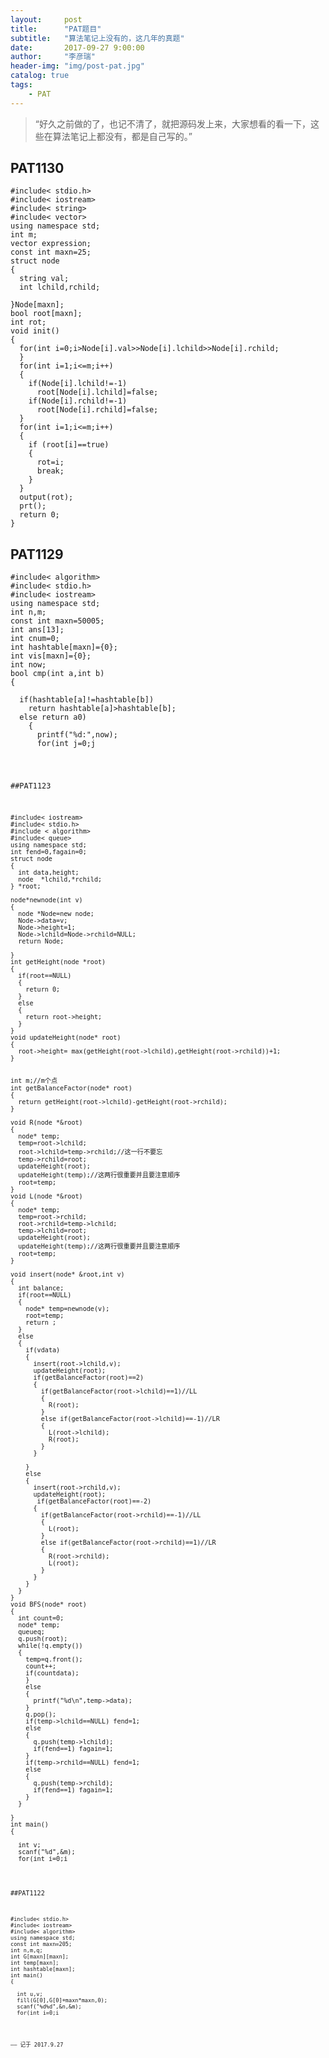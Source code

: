 ```yaml
---
layout:     post
title:      "PAT题目"
subtitle:   "算法笔记上没有的，这几年的真题"
date:       2017-09-27 9:00:00
author:     "李彦瑞"
header-img: "img/post-pat.jpg"
catalog: true
tags:
    - PAT
---
```


> “好久之前做的了，也记不清了，就把源码发上来，大家想看的看一下，这些在算法笔记上都没有，都是自己写的。”


## PAT1130

<pre><code>#include< stdio.h>
#include< iostream>
#include< string>
#include< vector>
using namespace std;
int m;
vector<string> expression;
const int maxn=25;
struct node
{
  string val;
  int lchild,rchild;

}Node[maxn];
bool root[maxn];
int rot;
void init()
{
  for(int i=0;i<maxn;i++)
  {
    Node[i].lchild=Node[i].rchild=-1;
    root[i]=true;
  }
}
void output(int v)
{
  if(Node[v].lchild!=-1||Node[v].rchild!=-1)
  {
    if(v!=rot)
    expression.push_back("(");
  }
  if(Node[v].lchild!=-1)
  {
    output(Node[v].lchild);
  }
  expression.push_back(Node[v].val);
  if(Node[v].rchild!=-1)
  {
    output(Node[v].rchild);
  }
  if(Node[v].lchild!=-1||Node[v].rchild!=-1)
  {
    if(v!=rot)
    expression.push_back(")");
  }
}
void prt()
{
  for(int i=0;i<expression.size();i++)
  {
    cout<<expression[i];    
  }
}
int main()
{
  
  string str;
  int l1,r1;
  init();
  scanf("%d",&m);
  for(int i=1;i<=m;i++)
  {
    cin>>Node[i].val>>Node[i].lchild>>Node[i].rchild;
  }
  for(int i=1;i<=m;i++)
  {
    if(Node[i].lchild!=-1)
      root[Node[i].lchild]=false;
    if(Node[i].rchild!=-1)
      root[Node[i].rchild]=false;
  }
  for(int i=1;i<=m;i++)
  {
    if (root[i]==true)
    {
      rot=i;
      break;
    }
  }
  output(rot);
  prt();
  return 0;
}
</code></pre>


## PAT1129
<pre><code>#include< algorithm>
#include< stdio.h>
#include< iostream>
using namespace std;
int n,m;
const int maxn=50005;
int ans[13];
int cnum=0;
int hashtable[maxn]={0};
int vis[maxn]={0};
int now;
bool cmp(int a,int b)
{  
  
  if(hashtable[a]!=hashtable[b])
    return hashtable[a]>hashtable[b];
  else return a<b;
}

int main()
{
  
  fill(ans,ans+13,0);
  scanf("%d%d",&n,&m);
  for(int i=0;i<n;i++)
  {
    scanf("%d",&now);
    hashtable[now]++;
    
    if(cnum>0)
    {
      printf("%d:",now);
      for(int j=0;j<cnum;j++)
      {
        printf(" %d",ans[j]);
      }
      printf("\n");
    }
  
    
    if(vis[now]==1)
    {
      sort(ans,ans+cnum,cmp);
    }
    else
    {
      if (cnum<m)
      {
        
        ans[cnum]=now;  
        vis[now]=1;
        cnum++;
        sort(ans,ans+cnum,cmp);

      }
      else
      {
        ans[cnum]=now;  
        sort(ans,ans+cnum+1,cmp);
        if(ans[cnum]!=now)
        {
          vis[now]=1;
          vis[ans[cnum]]=0;
        }
      }
    }
    
    
  }

  return 0;
}
</code></pre>
##PAT1123
<pre><code>#include< iostream>
#include< stdio.h>
#include < algorithm>
#include< queue>
using namespace std;
int fend=0,fagain=0;
struct node
{
  int data,height;
  node  *lchild,*rchild;
} *root;

node*newnode(int v)
{
  node *Node=new node;
  Node->data=v;
  Node->height=1;
  Node->lchild=Node->rchild=NULL;
  return Node;

}
int getHeight(node *root)
{
  if(root==NULL)
  {
    return 0;
  }
  else
  {
    return root->height;
  }
}
void updateHeight(node* root)
{
  root->height= max(getHeight(root->lchild),getHeight(root->rchild))+1;
}


int m;//m个点
int getBalanceFactor(node* root)
{
  return getHeight(root->lchild)-getHeight(root->rchild);
}

void R(node *&root)
{
  node* temp;
  temp=root->lchild;
  root->lchild=temp->rchild;//这一行不要忘
  temp->rchild=root;
  updateHeight(root);
  updateHeight(temp);//这两行很重要并且要注意顺序
  root=temp;
}
void L(node *&root)
{
  node* temp;
  temp=root->rchild;
  root->rchild=temp->lchild;
  temp->lchild=root;
  updateHeight(root);
  updateHeight(temp);//这两行很重要并且要注意顺序
  root=temp;
}

void insert(node* &root,int v)
{
  int balance;
  if(root==NULL)
  {
    node* temp=newnode(v);
    root=temp;
    return ;
  }
  else
  {
    if(v<root->data)
    {
      insert(root->lchild,v);
      updateHeight(root);
      if(getBalanceFactor(root)==2)
      {
        if(getBalanceFactor(root->lchild)==1)//LL
        {
          R(root);
        }
        else if(getBalanceFactor(root->lchild)==-1)//LR
        {
          L(root->lchild);
          R(root);
        }
      }
      
    }
    else 
    {
      insert(root->rchild,v);
      updateHeight(root);
       if(getBalanceFactor(root)==-2)
      {
        if(getBalanceFactor(root->rchild)==-1)//LL
        {
          L(root);
        }
        else if(getBalanceFactor(root->rchild)==1)//LR
        {
          R(root->rchild);
          L(root);
        }
      }
    }
  }
}
void BFS(node* root)
{
  int count=0;
  node* temp;
  queue<node*>q;
  q.push(root);
  while(!q.empty())
  {
    temp=q.front();
    count++;
    if(count<m)
    {
      printf("%d ",temp->data);
    }
    else
    {
      printf("%d\n",temp->data);
    }
    q.pop();
    if(temp->lchild==NULL) fend=1;
    else
    {
      q.push(temp->lchild);
      if(fend==1) fagain=1;
    }
    if(temp->rchild==NULL) fend=1;
    else
    {
      q.push(temp->rchild);
      if(fend==1) fagain=1;
    }
  }
  
}
int main()
{

  int v;
  scanf("%d",&m);
  for(int i=0;i<m;i++)
  {
    scanf("%d",&v);
    insert(root,v);
  }
  BFS(root);
  if(fagain==0) printf("YES");
  else printf("NO");
  return 0;
}
</code></pre>

##PAT1122
<pre><code>#include< stdio.h>
#include< iostream>
#include< algorithm>
using namespace std;
const int maxn=205;
int n,m,q;
int G[maxn][maxn];
int temp[maxn];
int hashtable[maxn];
int main()
{
  
  int u,v;
  fill(G[0],G[0]+maxn*maxn,0);
  scanf("%d%d",&n,&m);
  for(int i=0;i<m;i++)
  {
    scanf("%d%d",&u,&v);
    G[u][v]=1;
    G[v][u]=1;
  }
  scanf("%d",&q);
  for(int i=0;i<q;i++)
  {
    fill(hashtable,hashtable+maxn,0);
    int k;
    scanf("%d",&k);
    for(int j=0;j<k;j++)
    {
      scanf("%d",&temp[j]);
    }
    if(k==n+1)
    {
      int jj;
      for( jj=0;jj<n;jj++)
      {
        if(G[temp[jj]][temp[jj+1]]==1&&hashtable[temp[jj]]==0)
        {
          hashtable[temp[jj]]=1;
        }
        else
        {
          break;
        }
      }
      if(temp[jj]==temp[0]&&jj==n)
      {
        printf("YES\n");
      }
      else
        printf("NO\n");
    }
    else
      printf("NO\n");
  }
  
  return 0;
}
</code></pre>

——  记于 2017.9.27


